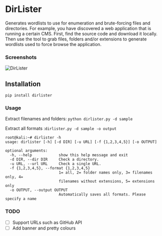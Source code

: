 # DirLister

Generates wordlists to use for enumeration and brute-forcing files and directories. For example, you have discovered a web application that is running a certain CMS. First, find the source code and download it locally. Then use the tool to grab files, folders and/or extensions to generate wordlists used to force browse the application.

### Screenshots
![DirLister](https://i.imgur.com/eIGgDti.png  "Example usage of DirLister")

## Installation
```
pip install dirlister
```

### Usage
Extract filenames and folders: `python dirlister.py -d sample`

Extract all formats :`dirlister.py -d sample -o output`

```
root@kali:~# dirlister -h
usage: dirlister [-h] [-d DIR] [-u URL] [-f {1,2,3,4,5}] [-o OUTPUT]

optional arguments:
  -h, --help            show this help message and exit
  -d DIR, --dir DIR     Check a directory.
  -u URL, --url URL     Check a single URL.
  -f {1,2,3,4,5}, --format {1,2,3,4,5}
                        1= all, 2= folder names only, 3= filenames only, 4=
                        filenames without extensions, 5= extensions only
  -o OUTPUT, --output OUTPUT
                        Automatically saves all formats. Please specify a name
```

### TODO
- [ ] Support URLs such as GitHub API
- [ ] Add banner and pretty colours
